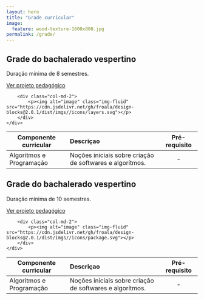 ```yaml
---
layout: hero
title: "Grade curricular"
image:
  feature: wood-texture-1600x800.jpg
permalink: /grade/
---
```



<div class="container">
    <div class="row align-items-center pt-2 pt-lg-5">
        <div class="col-md-10">
            <h2>Grade do bachalerado vespertino</h2>
            <p class="lead">Duração mínima de 8 semestres.</p>
            <p class="mt-4"><a class="btn btn-info" href="https://www.uffs.edu.br/campi/chapeco/cursos/graduacao/ciencia-da-computacao/documentos">Ver projeto pedagógico</a></p>
        </div>

        <div class="col-md-2">
            <p><img alt="image" class="img-fluid" src="https://cdn.jsdelivr.net/gh/froala/design-blocks@2.0.1/dist/imgs//icons/layers.svg"></p>
        </div>
    </div>
</div>

| Componente curricular   |      Descriçao      |  Pré-requisito |
|----------|:-------------|:------:|
| Algoritmos e Programação |  Noções iniciais sobre criação de softwares e algorítmos. | - |

<div class="container">
    <div class="row align-items-center pt-2 pt-lg-5">
        <div class="col-md-10">
            <h2>Grade do bachalerado vespertino</h2>
            <p class="lead">Duração mínima de 10 semestres.</p>
            <p class="mt-4"><a class="btn btn-info" href="https://www.uffs.edu.br/campi/chapeco/cursos/graduacao/ciencia-da-computacao/documentos">Ver projeto pedagógico</a></p>
        </div>

        <div class="col-md-2">
            <p><img alt="image" class="img-fluid" src="https://cdn.jsdelivr.net/gh/froala/design-blocks@2.0.1/dist/imgs//icons/package.svg"></p>
        </div>
    </div>
</div>

| Componente curricular   |      Descriçao      |  Pré-requisito |
|----------|:-------------|:------:|
| Algoritmos e Programação |  Noções iniciais sobre criação de softwares e algorítmos. | - |